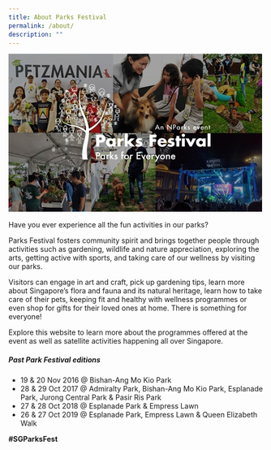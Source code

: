 ```yaml
---
title: About Parks Festival
permalink: /about/
description: ""
---
```

![2019 montage](/images/pf%202019%20montage.jpeg)

Have you ever experience all the fun activities in our parks?

Parks Festival fosters community spirit and brings together people through activities such as gardening, wildlife and nature appreciation, exploring the arts, getting active with sports, and taking care of our wellness by visiting our parks. 

Visitors can engage in art and craft, pick up gardening tips, learn more about Singapore’s flora and fauna and its natural heritage, learn how to take care of their pets, keeping fit and healthy with wellness programmes or even shop for gifts for their loved ones at home. There is something for everyone!

Explore this website to learn more about the programmes offered at the event as well as satellite activities happening all over Singapore.

##### Past Park Festival editions #####
* 19 & 20 Nov 2016 @ Bishan-Ang Mo Kio Park
* 28 & 29 Oct 2017 @ Admiralty Park, Bishan-Ang Mo Kio Park, Esplanade Park, Jurong Central Park & Pasir Ris Park
* 27 & 28 Oct 2018 @ Esplanade Park & Empress Lawn
* 26 & 27 Oct 2019 @ Esplanade Park, Empress Lawn & Queen Elizabeth Walk


**#SGParksFest**